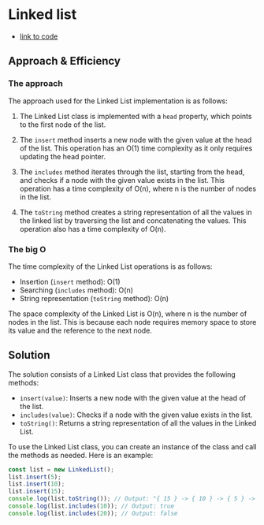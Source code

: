# Linked list
 
- [link to code](./linkedList.js)


## Approach & Efficiency
### The approach 
The approach used for the Linked List implementation is as follows:

1. The Linked List class is implemented with a `head` property, which points to the first node of the list.

2. The `insert` method inserts a new node with the given value at the head of the list. This operation has an O(1) time complexity as it only requires updating the head pointer.

3. The `includes` method iterates through the list, starting from the head, and checks if a node with the given value exists in the list. This operation has a time complexity of O(n), where n is the number of nodes in the list.

4. The `toString` method creates a string representation of all the values in the linked list by traversing the list and concatenating the values. This operation also has a time complexity of O(n).

### The big O
The time complexity of the Linked List operations is as follows:

- Insertion (`insert` method): O(1)
- Searching (`includes` method): O(n)
- String representation (`toString` method): O(n)

The space complexity of the Linked List is O(n), where n is the number of nodes in the list. This is because each node requires memory space to store its value and the reference to the next node.

## Solution
The solution consists of a Linked List class that provides the following methods:

- `insert(value)`: Inserts a new node with the given value at the head of the list.
- `includes(value)`: Checks if a node with the given value exists in the list.
- `toString()`: Returns a string representation of all the values in the Linked List.

To use the Linked List class, you can create an instance of the class and call the methods as needed. Here is an example:

```javascript
const list = new LinkedList();
list.insert(5);
list.insert(10);
list.insert(15);
console.log(list.toString()); // Output: "{ 15 } -> { 10 } -> { 5 } -> NULL"
console.log(list.includes(10)); // Output: true
console.log(list.includes(20)); // Output: false
